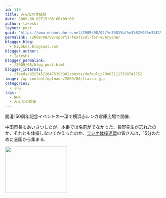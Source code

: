 ```yaml
---
id: 119
title: みんなの体操祭
date: 2009-08-02T15:06:00+09:00
author: takeshi
layout: post
guid: 'https://www.enomosphere.net/2009/08/02/%e3%81%bf%e3%82%93%e3%81%aa%e3%81%ae%e4%bd%93%e6%93%8d%e7%a5%ad/'
permalink: /2009/08/02/sports-festival-for-everyone/
blogger_blog:
  - hiyokoz.blogspot.com
blogger_author:
  - Takeshi
blogger_permalink:
  - /2009/08/blog-post.html
blogger_internal:
  - /feeds/832545220475396382/posts/default/709051113790741752
image: /wp-content/uploads/2009/08/ttaiso.jpg
categories:
  - まち
tags:
  - NHK
  - みんなの体操
---
```

開港150周年記念イベントの一環で横浜赤レンガ倉庫広場で開催．

中田市長もあいさつしたが，本番では名前がでなかった．長野先生が忘れたのか，それとも体操しないでかえったのか．<a href="http://www.rajio-taiso.jp/">ラジオ体操連盟</a>の皆さんは，15分のために全国から集まる.

<a href="https://www.enomosphere.net/wp-content/uploads/2009/08/ttaiso.jpg"><img id="BLOGGER_PHOTO_ID_5365245664824216930" style="float: left; margin: 0 10px 10px 0; cursor: hand; width: 200px; height: 150px;" src="https://www.enomosphere.net/wp-content/uploads/2009/08/ttaiso-300x225.jpg" alt="" border="0" /></a>
